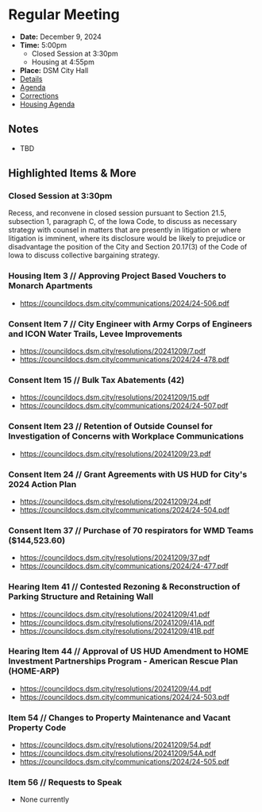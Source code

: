 # Regular Meeting

- **Date:** December 9, 2024
- **Time:** 5:00pm
    - Closed Session at 3:30pm
    - Housing at 4:55pm
- **Place:** DSM City Hall
- [Details](https://www.dsm.city/citycouncil_detail_T60_R3026.php)
- [Agenda](https://councildocs.dsm.city/agendas/ag20241209.pdf)
- [Corrections](https://councildocs.dsm.city/corrections/20241209%20cap.pdf)
- [Housing Agenda](https://councildocs.dsm.city/agendas/mg20241209.pdf)

## Notes

- TBD

## Highlighted Items & More

### Closed Session at 3:30pm

Recess, and reconvene in closed session pursuant to Section 21.5, subsection 1,
paragraph C, of the Iowa Code, to discuss as necessary strategy with counsel in
matters that are presently in litigation or where litigation is imminent, where its
disclosure would be likely to prejudice or disadvantage the position of the City and
Section 20.17(3) of the Code of Iowa to discuss collective bargaining strategy.

### Housing Item 3 // Approving Project Based Vouchers to Monarch Apartments

- https://councildocs.dsm.city/communications/2024/24-506.pdf

### Consent Item 7 // City Engineer with Army Corps of Engineers and ICON Water Trails, Levee Improvements

- https://councildocs.dsm.city/resolutions/20241209/7.pdf
- https://councildocs.dsm.city/communications/2024/24-478.pdf

### Consent Item 15 // Bulk Tax Abatements (42)

- https://councildocs.dsm.city/resolutions/20241209/15.pdf
- https://councildocs.dsm.city/communications/2024/24-507.pdf

### Consent Item 23 // Retention of Outside Counsel for Investigation of Concerns with Workplace Communications

- https://councildocs.dsm.city/resolutions/20241209/23.pdf

### Consent Item 24 // Grant Agreements with US HUD for City's 2024 Action Plan

- https://councildocs.dsm.city/resolutions/20241209/24.pdf
- https://councildocs.dsm.city/communications/2024/24-504.pdf

### Consent Item 37 // Purchase of 70 respirators for WMD Teams ($144,523.60)

- https://councildocs.dsm.city/resolutions/20241209/37.pdf
- https://councildocs.dsm.city/communications/2024/24-477.pdf

### Hearing Item 41 // Contested Rezoning & Reconstruction of Parking Structure and Retaining Wall

- https://councildocs.dsm.city/resolutions/20241209/41.pdf
- https://councildocs.dsm.city/resolutions/20241209/41A.pdf
- https://councildocs.dsm.city/resolutions/20241209/41B.pdf

### Hearing Item 44 // Approval of US HUD Amendment to HOME Investment Partnerships Program - American Rescue Plan (HOME-ARP)

- https://councildocs.dsm.city/resolutions/20241209/44.pdf
- https://councildocs.dsm.city/communications/2024/24-503.pdf

### Item 54 // Changes to Property Maintenance and Vacant Property Code

- https://councildocs.dsm.city/resolutions/20241209/54.pdf
- https://councildocs.dsm.city/resolutions/20241209/54A.pdf
- https://councildocs.dsm.city/communications/2024/24-505.pdf

### Item 56 // Requests to Speak

- None currently

